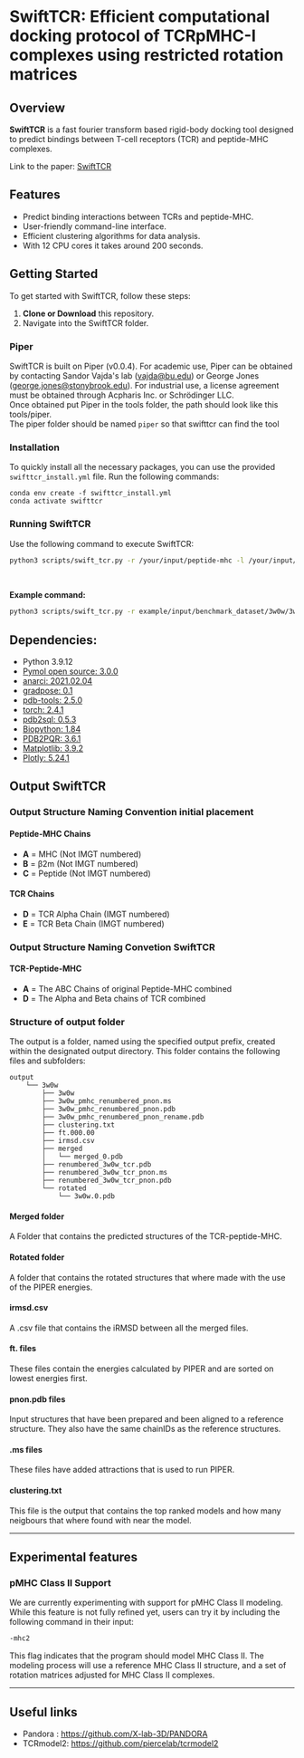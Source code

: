 # SwiftTCR: Efficient computational docking protocol of TCRpMHC-I complexes using restricted rotation matrices

## Overview
**SwiftTCR** is a fast fourier transform based rigid-body docking tool designed to predict bindings between T-cell receptors (TCR) and peptide-MHC complexes.

Link to the paper: [SwiftTCR](https://www.biorxiv.org/content/10.1101/2024.05.27.596020v2.full)

## Features
- Predict binding interactions between TCRs and peptide-MHC.
- User-friendly command-line interface.
- Efficient clustering algorithms for data analysis.
- With 12 CPU cores it takes around 200 seconds.

## Getting Started

To get started with SwiftTCR, follow these steps:

1. **Clone or Download** this repository.
2. Navigate into the SwiftTCR folder.

### Piper

SwiftTCR is built on Piper (v0.0.4). For academic use, Piper can be obtained by contacting Sandor Vajda's lab (vajda@bu.edu) or George Jones (george.jones@stonybrook.edu). For industrial use, a license agreement must be obtained through Acpharis Inc. or Schrödinger LLC. <br/>
Once obtained put Piper in the tools folder, the path should look like this tools/piper.<br>
The piper folder should be named ```piper``` so that swifttcr can find the tool

### Installation

To quickly install all the necessary packages, you can use the provided `swifttcr_install.yml` file. Run the following commands:

```
conda env create -f swifttcr_install.yml
conda activate swifttcr 
```

### Running SwiftTCR
Use the following command to execute SwiftTCR:

```bash
python3 scripts/swift_tcr.py -r /your/input/peptide-mhc -l /your/input/tcr -o output_directory -op output_prefix -c number_of_cores -t clustering_threshold (default=3) -m amount_of_models_generated
```
<br />

**Example command:**
```bash
python3 scripts/swift_tcr.py -r example/input/benchmark_dataset/3w0w/3w0w_pmhc_renumbered.pdb -l example/input/benchmark_dataset/3w0w/3w0w_tcr.pdb -o example/output/ -op first_test -c 6 -t 3 -m 100
```

## Dependencies:
* Python 3.9.12
* [Pymol open source: 3.0.0](https://github.com/schrodinger/pymol-open-source)
* [anarci: 2021.02.04](https://github.com/oxpig/ANARCI) 
* [gradpose: 0.1](https://github.com/X-lab-3D/GradPose)
* [pdb-tools: 2.5.0](http://www.bonvinlab.org/pdb-tools/)
* [torch: 2.4.1](https://pytorch.org/)
* [pdb2sql: 0.5.3](https://github.com/DeepRank/pdb2sql)
* [Biopython: 1.84](https://biopython.org/)
* [PDB2PQR: 3.6.1](https://github.com/Electrostatics/pdb2pqr)
* [Matplotlib: 3.9.2](https://matplotlib.org/)
* [Plotly: 5.24.1](https://plotly.com/)

## Output SwiftTCR

### Output Structure Naming Convention initial placement

#### Peptide-MHC Chains
- **A** = MHC (Not IMGT numbered)
- **B** = β2m (Not IMGT numbered)
- **C** = Peptide (Not IMGT numbered)

#### TCR Chains
- **D** = TCR Alpha Chain (IMGT numbered)
- **E** = TCR Beta Chain (IMGT numbered)

### Output Structure Naming Convetion SwiftTCR

#### TCR-Peptide-MHC
- **A** = The ABC Chains of original Peptide-MHC combined
- **D** = The Alpha and Beta chains of TCR combined

### Structure of output folder
The output is a folder, named using the specified output prefix, created within the designated output directory. This folder contains the following files and subfolders:
```
output
    └── 3w0w
        ├── 3w0w
        ├── 3w0w_pmhc_renumbered_pnon.ms
        ├── 3w0w_pmhc_renumbered_pnon.pdb
        ├── 3w0w_pmhc_renumbered_pnon_rename.pdb
        ├── clustering.txt
        ├── ft.000.00
        ├── irmsd.csv
        ├── merged
        │   └── merged_0.pdb
        ├── renumbered_3w0w_tcr.pdb
        ├── renumbered_3w0w_tcr_pnon.ms
        ├── renumbered_3w0w_tcr_pnon.pdb
        └── rotated
            └── 3w0w.0.pdb
```

#### Merged folder
A Folder that contains the predicted structures of the TCR-peptide-MHC.

#### Rotated folder
A folder that contains the rotated structures that where made with the use of the PIPER energies.

#### irmsd.csv
A .csv file that contains the iRMSD between all the merged files.

#### ft. files
These files contain the energies calculated by PIPER and are sorted on lowest energies first.

#### pnon.pdb files
Input structures that have been prepared and been aligned to a reference structure. They also have the same chainIDs as the reference structures.

#### .ms files
These files have added attractions that is used to run PIPER.

#### clustering.txt
This file is the output that contains the top ranked models and how many neigbours that where found with near the model.

----

## Experimental features

### pMHC Class II Support
We are currently experimenting with support for pMHC Class II modeling. While this feature is not fully refined yet, users can try it by including the following command in their input:

```bash
-mhc2
```
This flag indicates that the program should model MHC Class II. The modeling process will use a reference MHC Class II structure, and a set of rotation matrices adjusted for MHC Class II complexes.

----

## Useful links

* Pandora : https://github.com/X-lab-3D/PANDORA
* TCRmodel2: https://github.com/piercelab/tcrmodel2
